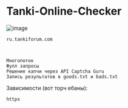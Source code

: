 # Tanki-Online-Checker


![image](https://github.com/Underneach/Tanki-Online-Checker/assets/137613889/b8ceac01-4873-41b8-aba6-752f5531c89f)


    ru.tankiforum.com



    Многопоток
    Фулл запросы
    Решение капчи через API Captcha Guru
    Запись результатов в goods.txt и bads.txt

Зависимости (вот торч ебаны):

    httpx
